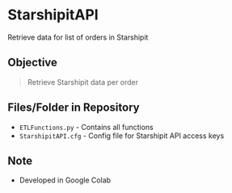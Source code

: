 # StarshipitAPI
Retrieve data for list of orders in Starshipit

## Objective

> Retrieve Starshipit data per order

## Files/Folder in Repository

- `ETLFunctions.py`   - Contains all functions
- `StarshipitAPI.cfg` - Config file for Starshipit API access keys

## Note

- Developed in Google Colab
